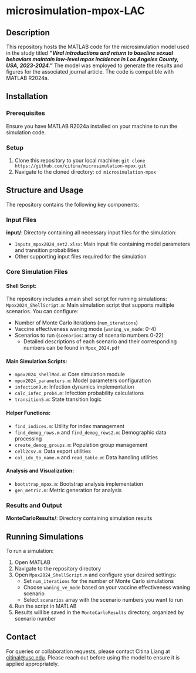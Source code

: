 # microsimulation-mpox-LAC

## Description
This repository hosts the MATLAB code for the microsimulation model used in the study titled **_"Viral introductions and return to baseline sexual behaviors maintain low-level mpox incidence in Los Angeles County, USA, 2023-2024."_** The model was employed to generate the results and figures for the associated journal article. The code is compatible with MATLAB R2024a.

## Installation

### Prerequisites
Ensure you have MATLAB R2024a installed on your machine to run the simulation code. 

### Setup
1. Clone this repository to your local machine: `git clone https://github.com/citina/microsimulation-mpox.git`
2. Navigate to the cloned directory: `cd microsimulation-mpox`
   
## Structure and Usage
The repository contains the following key components:

### Input Files
**input/**: Directory containing all necessary input files for the simulation:
- `Inputs_mpox2024_set2.xlsx`: Main input file containing model parameters and transition probabilities
- Other supporting input files required for the simulation

### Core Simulation Files
#### Shell Script:
The repository includes a main shell script for running simulations:
`Mpox2024_ShellScript.m`: Main simulation script that supports multiple scenarios. You can configure:
* Number of Monte Carlo iterations (`num_iterations`)
* Vaccine effectiveness waning mode (`waning_ve_mode`: 0-4)
* Scenarios to run (`scenarios`: array of scenario numbers 0-22)
   * Detailed descriptions of each scenario and their corresponding numbers can be found in `Mpox_2024.pdf`

#### Main Simulation Scripts:
- `mpox2024_shellMod.m`: Core simulation module
- `mpox2024_parameters.m`: Model parameters configuration
- `infection9.m`: Infection dynamics implementation
- `calc_infec_prob4.m`: Infection probability calculations
- `transition5.m`: State transition logic

#### Helper Functions:
- `find_indices.m`: Utility for index management
- `find_demog_rows.m` and `find_demog_rows2.m`: Demographic data processing
- `create_demog_groups.m`: Population group management
- `cell2csv.m`: Data export utilities
- `col_idx_to_name.m` and `read_table.m`: Data handling utilities

#### Analysis and Visualization:
- `bootstrap_mpox.m`: Bootstrap analysis implementation
- `gen_metric.m`: Metric generation for analysis

### Results and Output
**MonteCarloResults/**: Directory containing simulation results

## Running Simulations
To run a simulation:
1. Open MATLAB
2. Navigate to the repository directory
3. Open `Mpox2024_ShellScript.m` and configure your desired settings:
   - Set `num_iterations` for the number of Monte Carlo simulations
   - Choose `waning_ve_mode` based on your vaccine effectiveness waning scenario
   - Select `scenarios` array with the scenario numbers you want to run
4. Run the script in MATLAB
5. Results will be saved in the `MonteCarloResults` directory, organized by scenario number

## Contact
For queries or collaboration requests, please contact Citina Liang at [citinal@usc.edu](mailto:citinal@usc.edu). Please reach out before using the model to ensure it is applied appropriately. 
